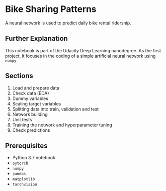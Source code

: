 # Bike Sharing Patterns 
A neural network is used to predict daily bike rental ridership.

## Further Explanation
This notebook is part of the Udacity Deep Learning nanodegree. As the first project, it focuses in the coding of a simple artificial neural network using ```numpy```

## Sections
1. Load and prepare data
2. Check data (EDA)
3. Dummy variables
4. Scaling target variables
5. Splitting data into train, validation and test 
6. Network building
7. Unit tests
8. Training the network and hyperparameter tuning
9. Check predictions

## Prerequisites
- Python 3.7 notebook 
- ```pytorch```
- ```numpy```
- ```pandas```
- ```matplotlib```
- ```torchvision```
